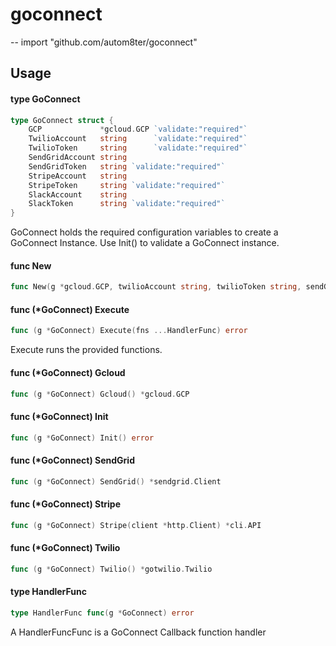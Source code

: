 # goconnect
--
    import "github.com/autom8ter/goconnect"


## Usage

#### type GoConnect

```go
type GoConnect struct {
	GCP             *gcloud.GCP `validate:"required"`
	TwilioAccount   string      `validate:"required"`
	TwilioToken     string      `validate:"required"`
	SendGridAccount string
	SendGridToken   string `validate:"required"`
	StripeAccount   string
	StripeToken     string `validate:"required"`
	SlackAccount    string
	SlackToken      string `validate:"required"`
}
```

GoConnect holds the required configuration variables to create a GoConnect
Instance. Use Init() to validate a GoConnect instance.

#### func  New

```go
func New(g *gcloud.GCP, twilioAccount string, twilioToken string, sendGridToken string, stripeAccount string, stripeToken string, slackToken string) *GoConnect
```

#### func (*GoConnect) Execute

```go
func (g *GoConnect) Execute(fns ...HandlerFunc) error
```
Execute runs the provided functions.

#### func (*GoConnect) Gcloud

```go
func (g *GoConnect) Gcloud() *gcloud.GCP
```

#### func (*GoConnect) Init

```go
func (g *GoConnect) Init() error
```

#### func (*GoConnect) SendGrid

```go
func (g *GoConnect) SendGrid() *sendgrid.Client
```

#### func (*GoConnect) Stripe

```go
func (g *GoConnect) Stripe(client *http.Client) *cli.API
```

#### func (*GoConnect) Twilio

```go
func (g *GoConnect) Twilio() *gotwilio.Twilio
```

#### type HandlerFunc

```go
type HandlerFunc func(g *GoConnect) error
```

A HandlerFuncFunc is a GoConnect Callback function handler
